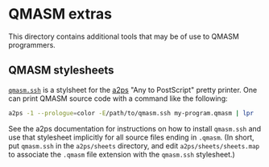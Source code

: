 QMASM extras
=============

This directory contains additional tools that may be of use to QMASM programmers.

QMASM stylesheets
----------------

[`qmasm.ssh`](qmasm.ssh) is a stylsheet for the [a2ps](https://www.gnu.org/software/a2ps/) "Any to PostScript" pretty printer.  One can print QMASM source code with a command like the following:
```bash
a2ps -1 --prologue=color -E/path/to/qmasm.ssh my-program.qmasm | lpr
```
See the a2ps documentation for instructions on how to install `qmasm.ssh` and use that stylesheet implicitly for all source files ending in `.qmasm`.  (In short, put `qmasm.ssh` in the `a2ps/sheets` directory, and edit `a2ps/sheets/sheets.map` to associate the `.qmasm` file extension with the `qmasm.ssh` stylesheet.)
